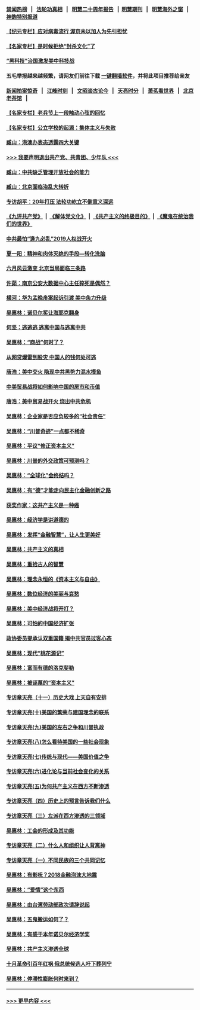 #### [禁闻热榜](热点新闻.md?=0)  &nbsp;&nbsp;|&nbsp;&nbsp; [法轮功真相](https://github.com/gfw-breaker/truth/blob/master/README.md?=0) &nbsp;&nbsp;|&nbsp;&nbsp; [明慧二十周年报告](https://github.com/gfw-breaker/mh-reports/blob/master/README.md?=0) &nbsp;&nbsp;|&nbsp;&nbsp;[明慧期刊](https://github.com/gfw-breaker/mh-qikan) &nbsp;&nbsp;|&nbsp;&nbsp; [明慧海外之窗](https://github.com/gfw-breaker/mh-news/blob/master/README.md?=0) &nbsp;&nbsp;|&nbsp;&nbsp; [神韵特别报道](https://github.com/gfw-breaker/mh-news/blob/master/shenyun.md?=0)
#### [【纪元专栏】应对病毒流行 渥京未以加人为先引担忧](../pages/nsc423/n11875714.md?t=02291632) 
#### [【名家专栏】是时候拒绝“封杀文化”了](../pages/nsc423/n11814093.md?t=02291632) 
#### [“黑科技”治国激发美中科技战](../pages/nsc423/n11638056.md?t=02291632) 
#### 五毛举报越来越频繁，请网友们前往下载 [一键翻墙软件](https://github.com/gfw-breaker/ssr-accounts)，并将此项目推荐给亲友
#### [新闻拍案惊奇](https://github.com/gfw-breaker/banned-news/blob/master/pages/link4.md) &nbsp;&nbsp;|&nbsp;&nbsp; [江峰时刻](https://github.com/gfw-breaker/banned-news/blob/master/pages/link4.md) &nbsp;&nbsp;|&nbsp;&nbsp; [文昭谈古论今](https://github.com/gfw-breaker/banned-news/blob/master/pages/link4.md) &nbsp;&nbsp;|&nbsp;&nbsp; [天亮时分](https://github.com/gfw-breaker/banned-news/blob/master/pages/link4.md) &nbsp;&nbsp;|&nbsp;&nbsp; [萧茗看世界](https://github.com/gfw-breaker/banned-news/blob/master/pages/link4.md) &nbsp;&nbsp;|&nbsp;&nbsp; [北京老茶馆](https://github.com/gfw-breaker/banned-news/blob/master/pages/link4.md) &nbsp;&nbsp;|&nbsp;&nbsp; 
#### [【名家专栏】老兵节上一段触动心弦的回忆](../pages/nsc423/n11646016.md?t=02291632) 
#### [【名家专栏】公立学校的起源：集体主义与失败](../pages/nsc423/n11601833.md?t=02291632) 
#### [臧山：港澳办表态透露四大关键](../pages/nsc423/n11421628.md?t=02291632) 
#### [>>> 我要声明退出共产党、共青团、少年队 <<<](https://github.com/begood0513/goodnews/blob/master/quit/letter.md) 
#### [臧山：中共缺乏管理开放社会的能力](../pages/nsc423/n11407457.md?t=02291632) 
#### [臧山：北京面临治乱大转折](../pages/nsc423/n11406895.md?t=02291632) 
#### [专访胡平：20年打压 法轮功屹立不倒意义深远](../pages/nsc423/n11398800.md?t=02291632) 
#### [《九评共产党》](https://github.com/begood0513/9ping.md/blob/master/README.md) &nbsp;|&nbsp; [《解体党文化》](../../../../jtdwh.md/blob/master/README.md)  &nbsp;|&nbsp; [《共产主义的终极目的》](../../../../gczydzjmd.md/blob/master/README.md) &nbsp;|&nbsp; [《魔鬼在统治我们的世界》](../../../../mgztzwmdsj.md/blob/master/README.md) 
#### [中共最怕“逢九必乱”2019人权战开火](../pages/nsc423/n11385248.md?t=02291632) 
#### [夏一阳：精神和肉体灭绝的手段—转化洗脑](../pages/nsc423/n11368250.md?t=02291632) 
#### [六月风云激变 北京当局面临三条路](../pages/nsc423/n11313668.md?t=02291632) 
#### [许茹：南京公安大数据中心主任猝死是偶然？](../pages/nsc423/n11064744.md?t=02291632) 
#### [横河：华为孟晚舟案起诉引渡 美中角力升级](../pages/nsc423/n11027230.md?t=02291632) 
#### [吴惠林：诺贝尔奖让海耶克翻身](../pages/nsc423/n10890049.md?t=02291632) 
#### [何坚：逃逃逃 逃离中国与逃离中共](../pages/nsc423/n10592891.md?t=02291632) 
#### [吴惠林：“商战”何时了？](../pages/nsc423/n10573558.md?t=02291632) 
#### [从网贷爆雷到股灾 中国人的钱何处可逃](../pages/nsc423/n10572800.md?t=02291632) 
#### [唐浩：美中交火 隐现中共黑势力混水摸鱼](../pages/nsc423/n10544040.md?t=02291632) 
#### [中美贸易战将如何影响中国的房市和币值](../pages/nsc423/n10543697.md?t=02291632) 
#### [唐浩：美中贸易战开火 烧出中共危机](../pages/nsc423/n10540126.md?t=02291632) 
#### [吴惠林：企业家是否应负较多的“社会责任”](../pages/nsc423/n10535022.md?t=02291632) 
#### [吴惠林：“川普奇迹”一点都不稀奇](../pages/nsc423/n10512808.md?t=02291632) 
#### [吴惠林：平议“修正资本主义”](../pages/nsc423/n10495724.md?t=02291632) 
#### [吴惠林：川普的外交政策可预测吗？](../pages/nsc423/n10462387.md?t=02291632) 
#### [吴惠林：“全球化”会终结吗？](../pages/nsc423/n10452838.md?t=02291632) 
#### [吴惠林：有“德”才能走向民主化金融创新之路](../pages/nsc423/n10432292.md?t=02291632) 
#### [获奖作家：这共产主义是一种癌](../pages/nsc423/n10431541.md?t=02291632) 
#### [吴惠林：经济学是讲道德的](../pages/nsc423/n10398014.md?t=02291632) 
#### [吴惠林：发挥“金融智慧”，让人生更美好](../pages/nsc423/n10375019.md?t=02291632) 
#### [吴惠林：共产主义的真相](../pages/nsc423/n10351394.md?t=02291632) 
#### [吴惠林：重拾古人的智慧](../pages/nsc423/n10337691.md?t=02291632) 
#### [吴惠林：理念永恒的《资本主义与自由》](../pages/nsc423/n10316274.md?t=02291632) 
#### [吴惠林：数位经济的美丽与哀愁](../pages/nsc423/n10292946.md?t=02291632) 
#### [吴惠林：美中经济战将开打？](../pages/nsc423/n10258825.md?t=02291632) 
#### [吴惠林：可怕的中国经济扩张](../pages/nsc423/n10219147.md?t=02291632) 
#### [政协委员提承认双重国籍 揭中共官员过客心态](../pages/nsc423/n10208809.md?t=02291632) 
#### [吴惠林：现代“桃花源记”](../pages/nsc423/n10185234.md?t=02291632) 
#### [吴惠林：富而有德的洛克斐勒](../pages/nsc423/n10142264.md?t=02291632) 
#### [吴惠林：被诬蔑的“资本主义”](../pages/nsc423/n10124816.md?t=02291632) 
#### [专访章天亮（十一）历史大戏 上天自有安排](../pages/nsc423/n10094905.md?t=02291632) 
#### [专访章天亮(十)美国的繁荣与建国理念的联系](../pages/nsc423/n10094899.md?t=02291632) 
#### [专访章天亮(九)美国的左右之争和川普执政](../pages/nsc423/n10094889.md?t=02291632) 
#### [专访章天亮(八)怎么看待美国的一些社会现象](../pages/nsc423/n10094857.md?t=02291632) 
#### [专访章天亮(七)传统与现代——美国价值之争](../pages/nsc423/n10093140.md?t=02291632) 
#### [专访章天亮(六)进化论与当前社会变化的关系](../pages/nsc423/n10092036.md?t=02291632) 
#### [专访章天亮(五)为何共产主义在西方不断渗透](../pages/nsc423/n10083620.md?t=02291632) 
#### [专访章天亮（四）历史上的预言告诉我们什么](../pages/nsc423/n10083606.md?t=02291632) 
#### [专访章天亮（三）左派在西方渗透的三领域](../pages/nsc423/n10081115.md?t=02291632) 
#### [吴惠林：工会的形成及其功能](../pages/nsc423/n10080633.md?t=02291632) 
#### [专访章天亮（二）什么人和组织让人背离神](../pages/nsc423/n10076637.md?t=02291632) 
#### [专访章天亮（一）不同民族的三个共同记忆](../pages/nsc423/n10074188.md?t=02291632) 
#### [吴惠林：有影呒？2018金融泡沫大地震](../pages/nsc423/n10040534.md?t=02291632) 
#### [吴惠林：“爱情”这个东西](../pages/nsc423/n10019423.md?t=02291632) 
#### [吴惠林：由台湾劳动部政次请辞说起](../pages/nsc423/n9979679.md?t=02291632) 
#### [吴惠林：五鬼搬运如何了？](../pages/nsc423/n9925338.md?t=02291632) 
#### [吴惠林：有感于本年诺贝尔经济学奖](../pages/nsc423/n9871883.md?t=02291632) 
#### [吴惠林：共产主义渗透全球](../pages/nsc423/n9812748.md?t=02291632) 
#### [十月革命引百年红祸 俄总统候选人吁下葬列宁](../pages/nsc423/n9810182.md?t=02291632) 
#### [吴惠林：停滞性膨胀何时来到？](../pages/nsc423/n9764136.md?t=02291632) 

----
#### [ >>> 更早内容 <<< ](../indexes/nsc423-earlier.md)
